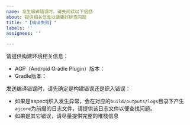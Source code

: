 ```yaml
---
name: 发生编译错误时，请先阅读以下信息
about: 提供相关信息以便更好排查问题
title: "【编译失败】"
labels: ''
assignees: ''

---
```


请提供构建环境相关信息：
- AGP（Android Gradle Plugin）版本：
- Gradle版本：

发送编译错误时，请先确定是构建错误还是织入错误：
- 如果是aspectj织入发生异常，会在对应的`build/outputs/logs`目录下产生`ajcore`为前缀的日志文件，请提供该日志文件以便查找问题。
- 如果是其它错误，请尽量提供完整的堆栈信息
